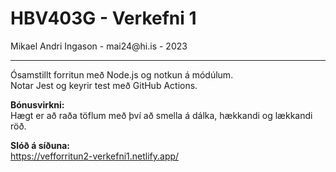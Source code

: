 # HBV403G - Verkefni 1
Mikael Andri Ingason - mai24@<span>hi.is - 2023

---

Ósamstillt forritun með Node.js og notkun á módúlum.  
Notar Jest og keyrir test með GitHub Actions.

**Bónusvirkni:**  
Hægt er að raða töflum með því að smella á dálka, hækkandi og lækkandi röð.

**Slóð á síðuna:**  
https://vefforritun2-verkefni1.netlify.app/
